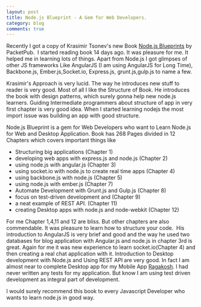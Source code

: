 ```yaml
---
layout: post
title: Node.js Blueprint - A Gem for Web Developers.
category: blog
comments: true
---
```


Recently I got a copy of Krasimir Tsonev's new Book [Node.js Blueprints](http://www.packtpub.com/nodejs-blueprints/book) by PacketPub.  I started reading book 14 days ago. It was pleasure for me. It helped me in learning lots of things. Apart from Node.js I got glimpses of other JS frameworks Like AngularJS (I am using AngularJS for Long Time), Backbone.js, Ember.js,Socket.io, Express.js, grunt.js,gulp.js to name a few. 

Krasimir's Approach is very lucid. The way he introduces new stuff to reader is very good. Most of all I like the Structure of Book. He introduces the book with design patterns, which surely gonna help new node.js learners. Guiding Intermediate programmers about structure of app in very first chapter is very good idea. When I started learning nodejs the most import issue was building an app with good structure.

Node.js Blueprint is a gem for Web Developers who want to Learn Node.js for Web and Desktop Application. Book has 268 Pages divided in 12 Chapters which covers important things like 

  * Structuring big applications (Chapter 1)
  * developing web apps with express.js and node.js (Chapter 2)
  * using node.js with angular.js (Chapter 3)
  * using socket.io with node.js to create real time apps (Chapter 4)
  * using backbone.js with node.js (Chapter 5)
  * using node.js with ember.js (Chapter 7)
  * Automate Development with Grunt.js and Gulp.js (Chapter 8)
  * focus on test-driven development and (Chapter 9)
  * a neat example of REST API. (Chapter 11)
  * creating Desktop apps with node.js and node-webkit (Chapter 12)
  
For me Chapter 1,4,11 and 12 are bliss. But other chapters are also commendable. It was pleasure to learn how to structure your code.  His introduction to AngularJS is very brief and good and the way he used two databases for blog application with Angular.js and node.js in chapter 3rd is great. Again for me it was new experience to learn socket.io(Chapter 4) and then creating a real chat application with it. Introduction to Desktop development with Node.js and Using REST API are very good. In fact I am almost near to complete Desktop app for my Mobile App [Ragakosh](https://ragakosh.com). I had never written any tests for my application. But know I am using test driven development as integral part of development. 

I would surely recommend this book to every Javascript Developer who wants to learn node.js in good way.